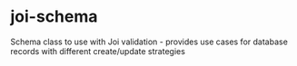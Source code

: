 # joi-schema
Schema class to use with Joi validation - provides use cases for database records with different create/update strategies
